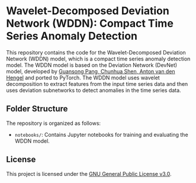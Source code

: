 # Wavelet-Decomposed Deviation Network (WDDN): Compact Time Series Anomaly Detection

This repository contains the code for the Wavelet-Decomposed Deviation Network (WDDN) model, which is a compact time series anomaly detection model. The WDDN model is based on the Deviation Network (DevNet) model, developed by [Guansong Pang, Chunhua Shen, Anton van den Hengel](https://github.com/GuansongPang/deviation-network) and ported to PyTorch. The WDDN model uses wavelet decomposition to extract features from the input time series data and then uses deviation subnetworks to detect anomalies in the time series data.

## Folder Structure

The repository is organized as follows:

- `notebooks/`: Contains Jupyter notebooks for training and evaluating the WDDN model.

## License

This project is licensed under the [GNU General Public License v3.0](https://www.gnu.org/licenses/gpl-3.0.en.html).
